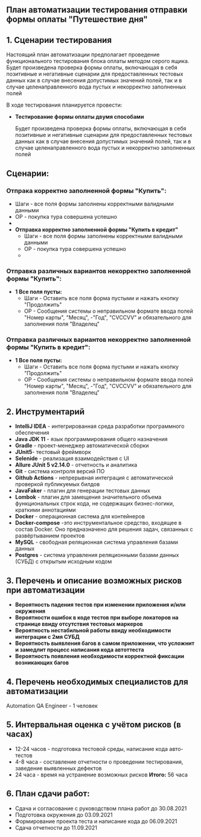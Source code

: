 ## План автоматизации тестирования отправки формы оплаты "Путешествие дня"

## 1. Сценарии тестирования

Настоящий план автоматизации предполагает проведение функционального тестирования блока оплаты 
методом серого ящика.
Будет произведена проверка формы оплаты, включающая в себя позитивные и негативные сценарии
для предоставленных тестовых данных как в случае внесения допустимых значений полей, так и в случае
целенаправленного вода пустых и некорректно заполненных полей

В ходе тестирования планируется провести:

- **Тестирование формы оплаты двумя способами**

  Будет произведена проверка формы оплаты, включающая в себя позитивные и негативные сценарии
  для предоставленных тестовых данных как в случае внесения допустимых значений полей, так и в случае 
  целенаправленного вода пустых и некорректно заполненных полей

## Сценарии:

### Отпрака корректно заполненной формы "Купить":
  - Шаги - все поля формы заполнены корректными валидными данными
  - ОР - покупка тура совершена успешно
  - 
- **Отправка корректно заполненной формы "Купить в кредит"**
  - Шаги - все поля формы заполнены корректными валидными данными
  - ОР - покупка тура совершена успешно
  - 
### Отправка различных вариантов некорректно заполненной формы "Купить":
- **1 Все поля пусты:**
  - Шаги - Оставить все поля форма пустыми и нажать кнопку "Продолжить"
  - ОР - Сообщения системы о неправильном формате ввода полей "Номер карты", "Месяц", 
  -"Год", "CVCCVV" и обязательного для заполнения поля "Владелец"


### Отправка различных вариантов некорректно заполненной формы "Купить в кредит":
- **1 Все поля пусты:**
  - Шаги - Оставить все поля форма пустыми и нажать кнопку "Продолжить"
  - ОР - Сообщения системы о неправильном формате ввода полей "Номер карты", "Месяц",
    -"Год", "CVCCVV" и обязательного для заполнения поля "Владелец"

## 2. Инструментарий

- **IntelliJ IDEA** - интегрированная среда разработки программного обеспечения
- **Java JDK 11** - язык программирования общего назначения
- **Gradle** - проект-менеджер автоматической сборки
- **JUnit5**- тестовый фреймворк
- **Selenide** - реализация взаимодействия с UI
- **Allure JUnit 5 v2.14.0** - отчетность и аналитика
- **Git** - система контроля версий ПО
- **Github Actions** - непрерывная интеграция с автоматической проверкой публикуемых билдов
- **JavaFaker** - плагин для генерации тестовых данных
- **Lombok** - плагин для замещения значительного объема функциональных строк кода, не содержащих бизнес-логики, краткими аннотациями
- **Docker** - операционная система для контейнеров
- **Docker-compose** -это инструментальное средство, входящее в состав Docker. Оно предназначено для решения задач, связанных с развёртыванием проектов
- **MySQL** -  свободная реляционная система управления базами данных
- **Postgres** - система управления реляционными базами данных (СУБД) с открытым исходным кодом

## 3. Перечень и описание возможных рисков при автоматизации

- **Вероятность падения тестов при изменении приложения и/или окружения**
- **Вероятности ошибок в коде тестов при выборе локаторов на странице ввиду отсутствия тестовых маркеров**
- **Вероятность нестабильной работы ввиду необходимости интеграции с 2мя СУБД**
- **Вероятность выявления багов в самом приложении, что усложнит и замедлит процесс написания кода автоттеста**
- **Вероятность появления необходимости корректной фиксации возникающих багов**

## 4. Перечень необходимых специалистов для автоматизации

Automation QA Engineer - 1 человек

## 5. Интервальная оценка с учётом рисков (в часах)

- 12-24 часов - подготовка тестовой среды, написание кода авто-тестов
- 4-8 часа - составление отчетности о проведении тестирования, заведение выявленных дефектов
- 24  часа - время на устранение возможных рисков
**Итого:** 56 часа

## 6. План сдачи работ:

- Сдача и согласование с руководством плана работ до 30.08.2021
- Подготовка окружения до 03.09.2021
- Формирование проекта теста и написание кода до 06.09.2021
- Сдача отчетности до 11.09.2021